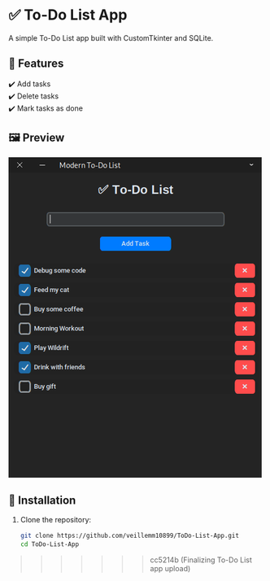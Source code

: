 # ✅ To-Do List App  

A simple To-Do List app built with CustomTkinter and SQLite.  

## 📌 Features  
✔️ Add tasks  
✔️ Delete tasks  
✔️ Mark tasks as done  

## 🖼️ Preview  
![To-Do List](todolist.png)

## 🔧 Installation  
1. Clone the repository:  
   ```bash
   git clone https://github.com/veillemm10899/ToDo-List-App.git
   cd ToDo-List-App
>>>>>>> cc5214b (Finalizing To-Do List app upload)
